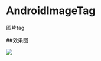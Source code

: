 # AndroidImageTag
图片tag

##效果图

![](https://github.com/dalong982242260/AndroidImageTag/blob/master/img/imagetag.gif?raw=true)
